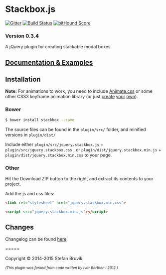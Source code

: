 Stackbox.js
============

[![Gitter](https://badges.gitter.im/Join%20Chat.svg)](https://gitter.im/stebru/stackbox?utm_source=badge&utm_medium=badge&utm_campaign=pr-badge&utm_content=badge) [![Build Status](https://travis-ci.org/stebru/stackbox.svg?branch=master)](https://travis-ci.org/stebru/stackbox) [![bitHound Score](https://www.bithound.io/stebru/stackbox/badges/score.svg)](https://www.bithound.io/stebru/stackbox)

### Version 0.3.4

A jQuery plugin for creating stackable modal boxes.

## [Documentation & Examples](http://stefan.codes/stackbox/ "Stackbox Documentation")

## Installation

**Note:** For animations to work, you need to include [Animate.css](https://github.com/daneden/animate.css "Animate.css") or some other CSS3 keyframe animation library (or just [create](http://cssanimate.com/ "CSS3 Keyframe Animation Generator") [your](http://www.css3maker.com/css3-animation.html "CSS Animation | CSS 3.0 Maker") [own](http://css-tricks.com/snippets/css/keyframe-animation-syntax/ "Keyframe Animation Syntax | CSS Tricks")).

### Bower

``` bash
$ bower install stackbox --save
```

The source files can be found in the `plugin/src/` folder, and minified versions in `plugin/dist/`

Include either `plugin/src/jquery.stackbox.js` + `plugin/src/jquery.stackbox.css` , or `plugin/dist/jquery.stackbox.min.js` + `plugin/dist/jquery.stackbox.min.css` to your page.

### Other

Hit the Download ZIP button to the right, and extract its contents to your project.

Add the js and css files:

``` html
<link rel="stylesheet" href="jquery.stackbox.min.css">

<script src="jquery.stackbox.min.js"></script>
```

## Changes

Changelog can be found [here](https://github.com/stebru/stackbox/blob/master/CHANGELOG.md "Stackbox Changelog").


=====

Copyright © 2014-2015 Stefan Bruvik.

*<sub>(This plugin was forked from code written by Ivar Borthen i 2012.)</sub>*
